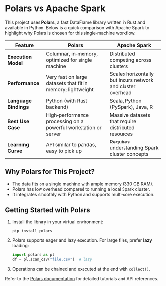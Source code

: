 # Polars vs Apache Spark

This project uses **Polars**, a fast DataFrame library written in Rust and available in Python. Below is a quick comparison with Apache Spark to highlight why Polars is chosen for this single‑machine workflow.

| Feature | Polars | Apache Spark |
|---------|--------|--------------|
| **Execution Model** | Columnar, in‑memory, optimized for single machine | Distributed computing across clusters |
| **Performance** | Very fast on large datasets that fit in memory; lightweight | Scales horizontally but incurs network and cluster overhead |
| **Language Bindings** | Python (with Rust backend) | Scala, Python (PySpark), Java, R |
| **Best Use Case** | High‑performance processing on a powerful workstation or server | Massive datasets that require distributed resources |
| **Learning Curve** | API similar to pandas, easy to pick up | Requires understanding Spark cluster concepts |

## Why Polars for This Project?
- The data fits on a single machine with ample memory (330 GB RAM).
- Polars has low overhead compared to running a local Spark cluster.
- It integrates smoothly with Python and supports multi‑core execution.

## Getting Started with Polars
1. Install the library in your virtual environment:
   ```bash
   pip install polars
   ```
2. Polars supports eager and lazy execution. For large files, prefer **lazy** loading:
   ```python
   import polars as pl
   df = pl.scan_csv("file.csv")  # lazy
   ```
3. Operations can be chained and executed at the end with `collect()`.

Refer to the [Polars documentation](https://pola.rs/docs/) for detailed tutorials and API references.
